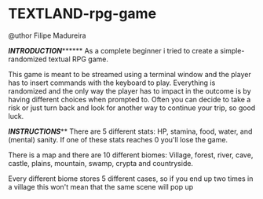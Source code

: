 # TEXTLAND-rpg-game
@uthor Filipe Madureira

***************************INTRODUCTION*********************************
As a complete beginner i tried to create a simple-randomized textual RPG game.

This game is meant to be streamed using a terminal window and the player has to insert commands with the keyboard to play.
Everything is randomized and the only way the player has to impact in the outcome is by having different choices when prompted to.
Often you can decide to take a risk or just turn back and look for another way to continue your trip, so good luck.

*****************************INSTRUCTIONS*******************************
There are 5 different stats: HP, stamina, food, water, and (mental) sanity.
If one of these stats reaches 0 you'll lose the game.


There is a map and there are 10 different biomes: Village, forest, river, cave, castle, plains, mountain, swamp, crypta and countryside.

Every different biome stores 5 different cases, so if you end up two times in a village this won't mean that the same scene will pop up

